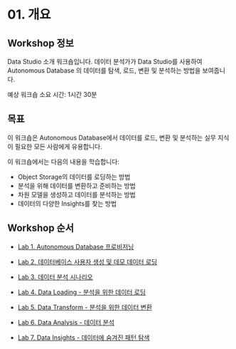 # 01. 개요


## Workshop 정보

Data Studio 소개 워크숍입니다. 데이터 분석가가 Data Studio를 사용하여 Autonomous Database 의 데이터를 탐색, 로드, 변환 및 분석하는 방법을 보여줍니다.

예상 워크숍 소요 시간: 1시간 30분

## 목표

이 워크숍은 Autonomous Database에서 데이터를 로드, 변환 및 분석하는 실무 지식이 필요한 모든 사람에게 유용합니다.

이 워크숍에서는 다음의 내용을 학습합니다:

- Object Storage의 데이터를 로딩하는 방법
- 분석을 위해 데이터를 변환하고 준비하는 방법
- 차원 모델을 생성하고 데이터를 분석하는 방법
- 데이터의 다양한 Insights를 찾는 방법

## Workshop 순서

- [Lab 1. Autonomous Database 프로비저닝](./Lab%201.%20Autonomous%20Database%20프로비저닝.md)

- [Lab 2. 데이터베이스 사용자 생성 및 데모 데이터 로딩](./Lab%202.%20데이터베이스%20사용자%20생성%20및%20데모%20데이터%20로딩.md)

- [Lab 3. 데이터 분석 시나리오](./Lab%203.%20데이터%20분석%20시나리오.md)

- [Lab 4. Data Loading - 분석을 위한 데이터 로딩](./Lab%204.%20Data%20Loading%20-%20분석을%20위한%20데이터%20로딩.md)

- [Lab 5. Data Transform - 분석을 위한 데이터 변환](./Lab%205.%20Data%20Transform%20-%20분석을%20위한%20데이터%20변환.md)

- [Lab 6. Data Analysis - 데이터 분석](./Lab%206.%20Data%20Analysis%20-%20데이터%20분석.md)

- [Lab 7. Data Insights - 데이터에 숨겨진 패턴 탐색](./Lab%207.%20Data%20Insights%20-%20데이터에%20숨겨진%20패턴%20탐색.md)
